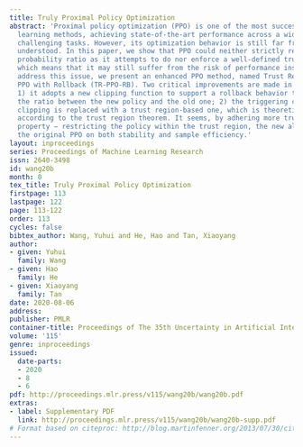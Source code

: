 ```yaml
---
title: Truly Proximal Policy Optimization
abstract: 'Proximal policy optimization (PPO) is one of the most successful deep reinforcement
  learning methods, achieving state-of-the-art performance across a wide range of
  challenging tasks. However, its optimization behavior is still far from being fully
  understood. In this paper, we show that PPO could neither strictly restrict the
  probability ratio as it attempts to do nor enforce a well-defined trust region constraint,
  which means that it may still suffer from the risk of performance instability. To
  address this issue, we present an enhanced PPO method, named Trust Region-based
  PPO with Rollback (TR-PPO-RB). Two critical improvements are made in our method:
  1) it adopts a new clipping function to support a rollback behavior to restrict
  the ratio between the new policy and the old one; 2) the triggering condition for
  clipping is replaced with a trust region-based one, which is theoretically justified
  according to the trust region theorem. It seems, by adhering more truly to the “proximal”
  property − restricting the policy within the trust region, the new algorithm improves
  the original PPO on both stability and sample efficiency.'
layout: inproceedings
series: Proceedings of Machine Learning Research
issn: 2640-3498
id: wang20b
month: 0
tex_title: Truly Proximal Policy Optimization
firstpage: 113
lastpage: 122
page: 113-122
order: 113
cycles: false
bibtex_author: Wang, Yuhui and He, Hao and Tan, Xiaoyang
author:
- given: Yuhui
  family: Wang
- given: Hao
  family: He
- given: Xiaoyang
  family: Tan
date: 2020-08-06
address: 
publisher: PMLR
container-title: Proceedings of The 35th Uncertainty in Artificial Intelligence Conference
volume: '115'
genre: inproceedings
issued:
  date-parts:
  - 2020
  - 8
  - 6
pdf: http://proceedings.mlr.press/v115/wang20b/wang20b.pdf
extras:
- label: Supplementary PDF
  link: http://proceedings.mlr.press/v115/wang20b/wang20b-supp.pdf
# Format based on citeproc: http://blog.martinfenner.org/2013/07/30/citeproc-yaml-for-bibliographies/
---
```

